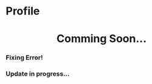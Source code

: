 # Profile

<h1 align="center">Comming Soon...</h1>
  
<h3>Fixing Error!</h3>     
<h3>Update in progress...</h3>

     
